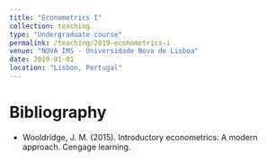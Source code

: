 ```yaml
---
title: "Econometrics I"
collection: teaching
type: "Undergraduate course"
permalink: /teaching/2019-econometrics-i
venue: "NOVA IMS - Universidade Nova de Lisboa"
date: 2019-01-01
location: "Lisbon, Portugal"
---
```



Bibliography
======
* Wooldridge, J. M. (2015). Introductory econometrics: A modern approach. Cengage learning.

